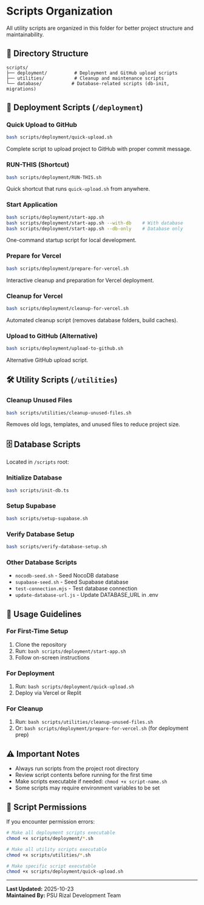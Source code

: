 # Scripts Organization

All utility scripts are organized in this folder for better project structure and maintainability.

## 📁 Directory Structure

```
scripts/
├── deployment/          # Deployment and GitHub upload scripts
├── utilities/           # Cleanup and maintenance scripts  
└── database/           # Database-related scripts (db-init, migrations)
```

## 🚀 Deployment Scripts (`/deployment`)

### Quick Upload to GitHub
```bash
bash scripts/deployment/quick-upload.sh
```
Complete script to upload project to GitHub with proper commit message.

### RUN-THIS (Shortcut)
```bash
bash scripts/deployment/RUN-THIS.sh
```
Quick shortcut that runs `quick-upload.sh` from anywhere.

### Start Application
```bash
bash scripts/deployment/start-app.sh
bash scripts/deployment/start-app.sh --with-db    # With database
bash scripts/deployment/start-app.sh --db-only    # Database only
```
One-command startup script for local development.

### Prepare for Vercel
```bash
bash scripts/deployment/prepare-for-vercel.sh
```
Interactive cleanup and preparation for Vercel deployment.

### Cleanup for Vercel
```bash
bash scripts/deployment/cleanup-for-vercel.sh
```
Automated cleanup script (removes database folders, build caches).

### Upload to GitHub (Alternative)
```bash
bash scripts/deployment/upload-to-github.sh
```
Alternative GitHub upload script.

## 🛠 Utility Scripts (`/utilities`)

### Cleanup Unused Files
```bash
bash scripts/utilities/cleanup-unused-files.sh
```
Removes old logs, templates, and unused files to reduce project size.

## 🗄️ Database Scripts

Located in `/scripts` root:

### Initialize Database
```bash
bash scripts/init-db.ts
```

### Setup Supabase
```bash
bash scripts/setup-supabase.sh
```

### Verify Database Setup
```bash
bash scripts/verify-database-setup.sh
```

### Other Database Scripts
- `nocodb-seed.sh` - Seed NocoDB database
- `supabase-seed.sh` - Seed Supabase database
- `test-connection.mjs` - Test database connection
- `update-database-url.js` - Update DATABASE_URL in .env

## 📖 Usage Guidelines

### For First-Time Setup
1. Clone the repository
2. Run: `bash scripts/deployment/start-app.sh`
3. Follow on-screen instructions

### For Deployment
1. Run: `bash scripts/deployment/quick-upload.sh`
2. Deploy via Vercel or Replit

### For Cleanup
1. Run: `bash scripts/utilities/cleanup-unused-files.sh`
2. Or: `bash scripts/deployment/prepare-for-vercel.sh` (for deployment prep)

## ⚠️ Important Notes

- Always run scripts from the project root directory
- Review script contents before running for the first time
- Make scripts executable if needed: `chmod +x script-name.sh`
- Some scripts may require environment variables to be set

## 🔐 Script Permissions

If you encounter permission errors:

```bash
# Make all deployment scripts executable
chmod +x scripts/deployment/*.sh

# Make all utility scripts executable
chmod +x scripts/utilities/*.sh

# Make specific script executable
chmod +x scripts/deployment/quick-upload.sh
```

---

**Last Updated:** 2025-10-23  
**Maintained By:** PSU Rizal Development Team
